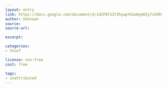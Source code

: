 ```yaml
---
layout: entry
link: https://docs.google.com/document/d/1d2FNl5ZY3hywpYG2wAym83y7cUSRvipkY_18yKo6c7s/edit
author: Unknown
source:
source-url:

excerpt:

categories:
- thief

license: non-free
cost: free

tags:
- unattributed
---
```

